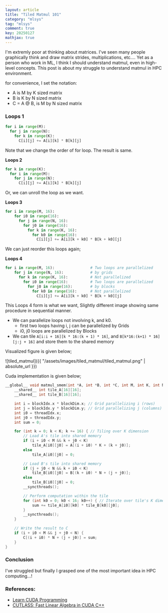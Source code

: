 ```yaml
---
layout: article
title: "Tiled Matmul 101"
category: "mlsys"
tag: "mlsys"
comment: true
key: 20250127
mathjax: true
---
```



I'm extremly poor at thinking about matrices. I've seen many people graphically think and draw matrix strides, multiplications, etc....
Yet as a person who work in ML, I think I should understand matmul, even in high-level concepts. This post is about my struggle to understand matmul in HPC environment.

for convenience, I set the notation:
- A is M by K sized matrix
- B is K by N sized matrix
- C = A @ B, is M by N sized matrix


### Loops 1
```python
for i in range(M):
  for j in range(N):
    for k in range(K):
      C[i][j] += A[i][k] * B[k][j]
```
Note that we change the order of for loop. The result is same.

**Loops 2**
```python
for k in range(K):
  for i in range(M):
    for j in range(N):
      C[i][j] += A[i][k] * B[k][j]
```


Or, we can unroll the loop as we want.

**Loops 3**
```python
for i in range(M, 16):
    for i0 in range(16):
      for j in range(N, 16):
        for j0 in range(16):
          for k in range(K, 16):
            for k0 in range(16):
              C[i][j] += A[i][k + k0] * B[k + k0][j]
```

We can just reorder this loops again;

**Loops 4**
```python
for i in range(M, 16):                # Two loops are parallelized
    for j in range(N, 16):            # by grids
      for k in range(K, 16):          # Not parallelized
        for i0 in range(16):          # Two loops are parallelized
          for j0 in range(16):        # by blocks
            for k0 in range(16):      # Not parallelized
              C[i][j] += A[i][k + k0] * B[k + k0][j]
```
This Loops 4 form is what we want, Slightly different image showing same procedure in sequential manner.

- We can parallelize loops not involving k, and k0.
    - first two loops having i, j can be parallelized by Grids
    - i0, j0 loops are parallelized by Blocks
- We can tile `A[i:i + 16][k * 16:(k + 1) * 16]`, and `B[k*16:(k+1) * 16][j:j + 16]` and store them to the shared memory

Visualized figure is given below;

![tiled_matmul]({{ "/assets/images/tiled_matmul/tiled_matmul.png" | absolute_url }})


Cuda implementation is given below;
```cpp
__global__ void matmul_smem(int *A, int *B, int *C, int M, int K, int N) {
    __shared__ int tile_A[16][16];
    __shared__ int tile_B[16][16];

    int i = blockIdx.x * blockDim.x; // Grid parallelizing i (rows)
    int j = blockIdx.y * blockDim.y; // Grid parallelizing j (columns)
    int i0 = threadIdx.x;
    int j0 = threadIdx.y;
    int sum = 0;

    for (int k = 0; k < K; k += 16) { // Tiling over K dimension
        // Load A's tile into shared memory
        if (i + i0 < M && k + j0 < K)
            tile_A[i0][j0] = A[(i + i0) * K + (k + j0)];
        else
            tile_A[i0][j0] = 0;

        // Load B's tile into shared memory
        if (j + j0 < N && k + i0 < K)
            tile_B[i0][j0] = B[(k + i0) * N + (j + j0)];
        else
            tile_B[i0][j0] = 0;
        __syncthreads();

        // Perform computation within the tile
        for (int k0 = 0; k0 < 16; k0++) { // Iterate over tile's K dimension
            sum += tile_A[i0][k0] * tile_B[k0][j0];
        }
        __syncthreads();
    }

    // Write the result to C
    if (i + i0 < M && j + j0 < N) {
        C[(i + i0) * N + (j + j0)] = sum;
    }
}
```


### Conclusion
I've struggled but finally I grasped one of the most important idea in HPC computing...!

### References:
- [Learn CUDA Programming](https://www.amazon.com/CUDA-Cookbook-Effective-parallel-programming/dp/1788996240)
- [CUTLASS: Fast Linear Algebra in CUDA C++](https://developer.nvidia.com/blog/cutlass-linear-algebra-cuda/)
